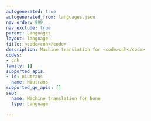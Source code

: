 ```yaml
---
autogenerated: true
autogenerated_from: languages.json
nav_order: 999
nav_exclude: true
parent: Languages
layout: language
title: <code>cnh</code>
description: Machine translation for <code>cnh</code>
codes:
- cnh
family: []
supported_apis:
- id: niutrans
  name: Niutrans
supported_qe_apis: []
seo:
  name: Machine translation for None
  type: Language

---
```


